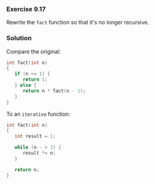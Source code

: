 ### Exercise 9.17
Rewrite the `fact` function so that it's no longer recursive.
### Solution
Compare the original:
```c
int fact(int n)
{
   if (n <= 1) {
      return 1;
   } else {
      return n * fact(n - 1);
   }
}
```
To an `iterative` function:
```c
int fact(int n)
{
   int result = 1;

   while (n-- > 1) {
      result *= n;
   }

   return n;
}
```

